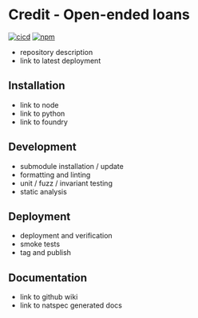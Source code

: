 # Credit - Open-ended loans

[![cicd](https://github.com/vbidin/credit/actions/workflows/cicd.yaml/badge.svg)](https://github.com/vbidin/credit/actions/workflows/cicd.yaml)
[![npm](https://img.shields.io/npm/v/bidin/credit/latest.svg)](https://www.npmjs.com/package/bidin/credit/v/latest)

- repository description
- link to latest deployment

## Installation

- link to node
- link to python
- link to foundry

## Development

- submodule installation / update
- formatting and linting
- unit / fuzz / invariant testing
- static analysis

## Deployment

- deployment and verification
- smoke tests
- tag and publish

## Documentation

- link to github wiki
- link to natspec generated docs

